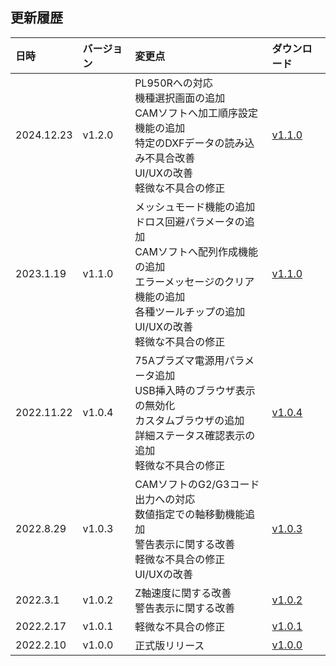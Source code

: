 ## 更新履歴

<table>
<thead>
<tr>
<th align="left">日時</th>
<th align="left">バージョン</th>
<th align="left">変更点</th>
<th align="left">ダウンロード</th>
</tr>
</thead>
<tbody>

<tr>
<td align="left">2024.12.23</td>
<td align="left">v1.2.0</td>
<td align="left">
PL950Rへの対応<br>
機種選択画面の追加<br>
CAMソフトへ加工順序設定機能の追加<br>
特定のDXFデータの読み込み不具合改善<br>
UI/UXの改善<br>
軽微な不具合の修正</td>
<td align="left"><a href="https://download.smartdiys.com/smartplasma/archive/SmartPlasma_v1.2.0.plupd">v1.1.0</a></td>
</tr>

<tr>
<td align="left">2023.1.19</td>
<td align="left">v1.1.0</td>
<td align="left">
メッシュモード機能の追加<br>
ドロス回避パラメータの追加<br>
CAMソフトへ配列作成機能の追加<br>
エラーメッセージのクリア機能の追加<br>
各種ツールチップの追加<br>
UI/UXの改善<br>
軽微な不具合の修正</td>
<td align="left"><a href="https://download.smartdiys.com/smartplasma/archive/SmartPlasma_v1.1.0.plupd">v1.1.0</a></td>
</tr>

<tr>
<td align="left">2022.11.22</td>
<td align="left">v1.0.4</td>
<td align="left">
75Aプラズマ電源用パラメータ追加<br>
USB挿入時のブラウザ表示の無効化<br>
カスタムブラウザの追加<br>
詳細ステータス確認表示の追加<br>
軽微な不具合の修正</td>
<td align="left"><a href="https://download.smartdiys.com/smartplasma/archive/SmartPlasma_v1.0.4.plupd">v1.0.4</a></td>
</tr>

<tr>
<td align="left">2022.8.29</td>
<td align="left">v1.0.3</td>
<td align="left">
CAMソフトのG2/G3コード出力への対応<br>
数値指定での軸移動機能追加<br>
警告表示に関する改善<br>
軽微な不具合の修正<br>
UI/UXの改善</td>
<td align="left"><a href="https://download.smartdiys.com/smartplasma/archive/SmartPlasma_v1.0.3.plupd">v1.0.3</a></td>
</tr>

<tr>
<td align="left">2022.3.1</td>
<td align="left">v1.0.2</td>
<td align="left">
Z軸速度に関する改善<br>
警告表示に関する改善</td>
<td align="left"><a href="https://download.smartdiys.com/smartplasma/archive/SmartPlasma_v1.0.2.plupd">v1.0.2</a></td>
</tr>

<tr>
<td align="left">2022.2.17</td>
<td align="left">v1.0.1</td>
<td align="left">
軽微な不具合の修正</td>
<td align="left"><a href="https://download.smartdiys.com/smartplasma/archive/SmartPlasma_v1.0.1.plupd">v1.0.1</a></td>
</tr>

<tr>
<td align="left">2022.2.10</td>
<td align="left">v1.0.0</td>
<td align="left">
正式版リリース</td>
<td align="left"><a href="https://download.smartdiys.com/smartplasma/archive/SmartPlasma_v1.0.0.plupd">v1.0.0</a></td>
</tr>

</tbody></table>
